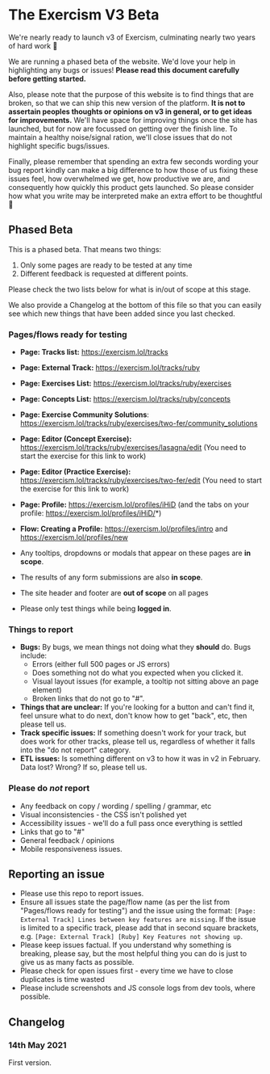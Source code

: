 # The Exercism V3 Beta

We're nearly ready to launch v3 of Exercism, culminating nearly two years of hard work 🎉

We are running a phased beta of the website. 
We'd love your help in highlighting any bugs or issues!
**Please read this document carefully before getting started.**

Also, please note that the purpose of this website is to find things that are broken, so that we can ship this new version of the platform.
**It is not to assertain peoples thoughts or opinions on v3 in general, or to get ideas for improvements.**
We'll have space for improving things once the site has launched, but for now are focussed on getting over the finish line.
To maintain a healthy noise/signal ration, we'll close issues that do not highlight specific bugs/issues.

Finally, please remember that spending an extra few seconds wording your bug report kindly can make a big difference to how those of us fixing these issues feel, how overwhelmed we get, how productive we are, and consequently how quickly this product gets launched. 
So please consider how what you write may be interpreted make an extra effort to be thoughtful 🙂

## Phased Beta

This is a phased beta.
That means two things:
1. Only some pages are ready to be tested at any time
2. Different feedback is requested at different points.

Please check the two lists below for what is in/out of scope at this stage.

We also provide a Changelog at the bottom of this file so that you can easily see which new things that have been added since you last checked.

### Pages/flows ready for testing


- **Page: Tracks list:** https://exercism.lol/tracks
- **Page: External Track:** https://exercism.lol/tracks/ruby
- **Page: Exercises List:** https://exercism.lol/tracks/ruby/exercises
- **Page: Concepts List:** https://exercism.lol/tracks/ruby/concepts
- **Page: Exercise Community Solutions**: https://exercism.lol/tracks/ruby/exercises/two-fer/community_solutions
- **Page: Editor (Concept Exercise):** https://exercism.lol/tracks/ruby/exercises/lasagna/edit (You need to start the exercise for this link to work)
- **Page: Editor (Practice Exercise):** https://exercism.lol/tracks/ruby/exercises/two-fer/edit (You need to start the exercise for this link to work)
- **Page: Profile:** https://exercism.lol/profiles/iHiD (and the tabs on your profile: https://exercism.lol/profiles/iHiD/*)
- **Flow: Creating a Profile:** https://exercism.lol/profiles/intro and https://exercism.lol/profiles/new

- Any tooltips, dropdowns or modals that appear on these pages are **in scope**.
- The results of any form submissions are also **in scope**.
- The site header and footer are **out of scope** on all pages
- Please only test things while being **logged in**. 

### Things to report

- **Bugs:** By bugs, we mean things not doing what they **should** do. Bugs include:
  - Errors (either full 500 pages or JS errors)
  - Does something not do what you expected when you clicked it.
  - Visual layout issues (for example, a tooltip not sitting above an page element)
  - Broken links that do not go to "#".
- **Things that are unclear:** If you're looking for a button and can't find it, feel unsure what to do next, don't know how to get "back", etc, then please tell us.
- **Track specific issues:** If something doesn't work for your track, but does work for other tracks, please tell us, regardless of whether it falls into the "do not report" category.
- **ETL issues:** Is something different on v3 to how it was in v2 in February. Data lost? Wrong? If so, please tell us.

### Please do *not* report
- Any feedback on copy / wording / spelling / grammar, etc
- Visual inconsistencies - the CSS isn't polished yet
- Accessibility issues - we'll do a full pass once everything is settled
- Links that go to "#"
- General feedback / opinions
- Mobile responsiveness issues.

## Reporting an issue

- Please use this repo to report issues.
- Ensure all issues state the page/flow name (as per the list from "Pages/flows ready for testing") and the issue using the format: `[Page: External Track] Lines between key features are missing`. If the issue is limited to a specific track, please add that in second square brackets, e.g. `[Page: External Track] [Ruby] Key Features not showing up`.
- Please keep issues factual. If you understand why something is breaking, please say, but the most helpful thing you can do is just to give us as many facts as possible.
- Please check for open issues first - every time we have to close duplicates is time wasted 
- Please include screenshots and JS console logs from dev tools, where possible.

## Changelog

### 14th May 2021

First version.

